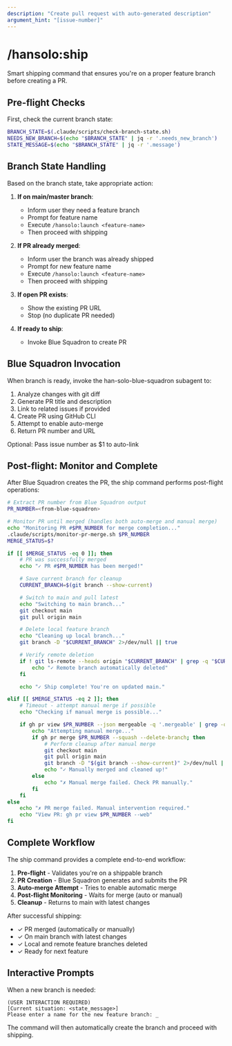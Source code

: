 ```yaml
---
description: "Create pull request with auto-generated description"
argument_hint: "[issue-number]"
---
```


# /hansolo:ship

Smart shipping command that ensures you're on a proper feature branch before creating a PR.

## Pre-flight Checks

First, check the current branch state:
```bash
BRANCH_STATE=$(.claude/scripts/check-branch-state.sh)
NEEDS_NEW_BRANCH=$(echo "$BRANCH_STATE" | jq -r '.needs_new_branch')
STATE_MESSAGE=$(echo "$BRANCH_STATE" | jq -r '.message')
```

## Branch State Handling

Based on the branch state, take appropriate action:

1. **If on main/master branch**:
   - Inform user they need a feature branch
   - Prompt for feature name
   - Execute `/hansolo:launch <feature-name>`
   - Then proceed with shipping

2. **If PR already merged**:
   - Inform user the branch was already shipped
   - Prompt for new feature name
   - Execute `/hansolo:launch <feature-name>`
   - Then proceed with shipping

3. **If open PR exists**:
   - Show the existing PR URL
   - Stop (no duplicate PR needed)

4. **If ready to ship**:
   - Invoke Blue Squadron to create PR

## Blue Squadron Invocation

When branch is ready, invoke the han-solo-blue-squadron subagent to:
1. Analyze changes with git diff
2. Generate PR title and description
3. Link to related issues if provided
4. Create PR using GitHub CLI
5. Attempt to enable auto-merge
6. Return PR number and URL

Optional: Pass issue number as $1 to auto-link

## Post-flight: Monitor and Complete

After Blue Squadron creates the PR, the ship command performs post-flight operations:

```bash
# Extract PR number from Blue Squadron output
PR_NUMBER=<from-blue-squadron>

# Monitor PR until merged (handles both auto-merge and manual merge)
echo "Monitoring PR #$PR_NUMBER for merge completion..."
.claude/scripts/monitor-pr-merge.sh $PR_NUMBER
MERGE_STATUS=$?

if [[ $MERGE_STATUS -eq 0 ]]; then
    # PR was successfully merged
    echo "✓ PR #$PR_NUMBER has been merged!"

    # Save current branch for cleanup
    CURRENT_BRANCH=$(git branch --show-current)

    # Switch to main and pull latest
    echo "Switching to main branch..."
    git checkout main
    git pull origin main

    # Delete local feature branch
    echo "Cleaning up local branch..."
    git branch -D "$CURRENT_BRANCH" 2>/dev/null || true

    # Verify remote deletion
    if ! git ls-remote --heads origin "$CURRENT_BRANCH" | grep -q "$CURRENT_BRANCH"; then
        echo "✓ Remote branch automatically deleted"
    fi

    echo "✓ Ship complete! You're on updated main."

elif [[ $MERGE_STATUS -eq 2 ]]; then
    # Timeout - attempt manual merge if possible
    echo "Checking if manual merge is possible..."

    if gh pr view $PR_NUMBER --json mergeable -q '.mergeable' | grep -q "MERGEABLE"; then
        echo "Attempting manual merge..."
        if gh pr merge $PR_NUMBER --squash --delete-branch; then
            # Perform cleanup after manual merge
            git checkout main
            git pull origin main
            git branch -D "$(git branch --show-current)" 2>/dev/null || true
            echo "✓ Manually merged and cleaned up!"
        else
            echo "✗ Manual merge failed. Check PR manually."
        fi
    fi
else
    echo "✗ PR merge failed. Manual intervention required."
    echo "View PR: gh pr view $PR_NUMBER --web"
fi
```

## Complete Workflow

The ship command provides a complete end-to-end workflow:

1. **Pre-flight** - Validates you're on a shippable branch
2. **PR Creation** - Blue Squadron generates and submits the PR
3. **Auto-merge Attempt** - Tries to enable automatic merge
4. **Post-flight Monitoring** - Waits for merge (auto or manual)
5. **Cleanup** - Returns to main with latest changes

After successful shipping:
- ✓ PR merged (automatically or manually)
- ✓ On main branch with latest changes
- ✓ Local and remote feature branches deleted
- ✓ Ready for next feature

## Interactive Prompts

When a new branch is needed:
```
(USER INTERACTION REQUIRED)
[Current situation: <state_message>]
Please enter a name for the new feature branch: _
```

The command will then automatically create the branch and proceed with shipping.